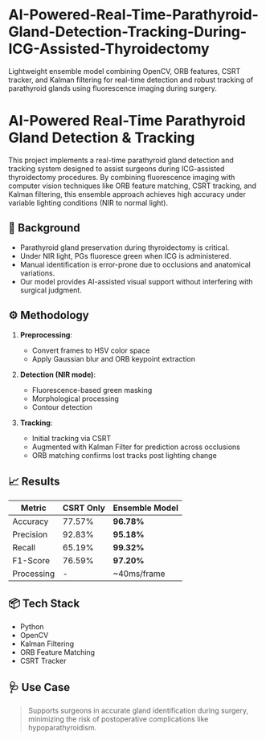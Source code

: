 # AI-Powered-Real-Time-Parathyroid-Gland-Detection-Tracking-During-ICG-Assisted-Thyroidectomy
Lightweight ensemble model combining OpenCV, ORB features, CSRT tracker, and Kalman filtering for real-time detection and robust tracking of parathyroid glands using fluorescence imaging during surgery.

# AI-Powered Real-Time Parathyroid Gland Detection & Tracking

This project implements a real-time parathyroid gland detection and tracking system designed to assist surgeons during ICG-assisted thyroidectomy procedures. By combining fluorescence imaging with computer vision techniques like ORB feature matching, CSRT tracking, and Kalman filtering, this ensemble approach achieves high accuracy under variable lighting conditions (NIR to normal light).

## 🔬 Background

- Parathyroid gland preservation during thyroidectomy is critical.
- Under NIR light, PGs fluoresce green when ICG is administered.
- Manual identification is error-prone due to occlusions and anatomical variations.
- Our model provides AI-assisted visual support without interfering with surgical judgment.

## ⚙️ Methodology

1. **Preprocessing**:
   - Convert frames to HSV color space
   - Apply Gaussian blur and ORB keypoint extraction

2. **Detection (NIR mode)**:
   - Fluorescence-based green masking
   - Morphological processing
   - Contour detection

3. **Tracking**:
   - Initial tracking via CSRT
   - Augmented with Kalman Filter for prediction across occlusions
   - ORB matching confirms lost tracks post lighting change

## 📈 Results

| Metric     | CSRT Only | Ensemble Model |
|------------|-----------|----------------|
| Accuracy   | 77.57%    | **96.78%**     |
| Precision  | 92.83%    | **95.18%**     |
| Recall     | 65.19%    | **99.32%**     |
| F1-Score   | 76.59%    | **97.20%**     |
| Processing | -         | ~40ms/frame    |

## 📦 Tech Stack

- Python
- OpenCV
- Kalman Filtering
- ORB Feature Matching
- CSRT Tracker

## 🩺 Use Case

> Supports surgeons in accurate gland identification during surgery, minimizing the risk of postoperative complications like hypoparathyroidism.




